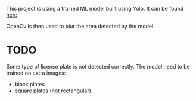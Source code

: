This project is using a trained ML model built using Yolo. It can be found [here](https://huggingface.co/keremberke/yolov5m-license-plate)

OpenCv is then used to blur the area detected by the model.

# TODO

Some type of license plate is not detected correctly. The model need to be trained on extra images:
- black plates
- square plates (not rectangular)
